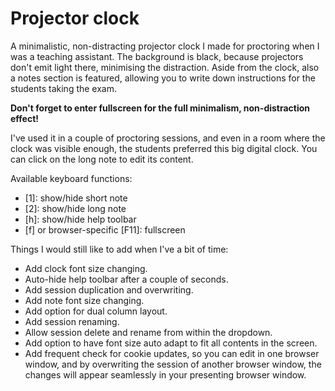 # Projector clock

A minimalistic, non-distracting projector clock I made for proctoring when I was a teaching assistant.
The background is black, because projectors don't emit light there, minimising the distraction.
Aside from the clock, also a notes section is featured, allowing you to write down instructions
for the students taking the exam.

**Don't forget to enter fullscreen for the full minimalism, non-distraction effect!**

I've used it in a couple of proctoring sessions, and even in a room where the clock was visible enough,
the students preferred this big digital clock. You can click on the long note to edit its content.

Available keyboard functions:
- [1]: show/hide short note
- [2]: show/hide long note
- [h]: show/hide help toolbar
- [f] or browser-specific [F11]: fullscreen

Things I would still like to add when I've a bit of time:
- Add clock font size changing.
- Auto-hide help toolbar after a couple of seconds.
- Add session duplication and overwriting.
- Add note font size changing.
- Add option for dual column layout.
- Add session renaming.
- Allow session delete and rename from within the dropdown.
- Add option to have font size auto adapt to fit all contents in the screen.
- Add frequent check for cookie updates, so you can edit in one browser window, and by overwriting the session of another browser window, the changes will appear seamlessly in your presenting browser window.
